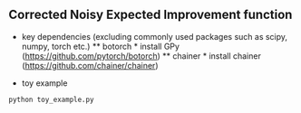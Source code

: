 ## Corrected Noisy Expected Improvement function


* key dependencies (excluding commonly used packages such as scipy, numpy, torch etc.)
   ** botorch
       * install GPy (https://github.com/pytorch/botorch)
   ** chainer
       * install chainer (https://github.com/chainer/chainer)

* toy example 
```bash
python toy_example.py
```

